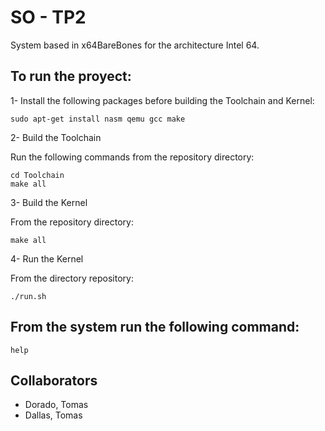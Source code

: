 # SO - TP2
System based in x64BareBones for the architecture Intel 64.

## To run the proyect:

1- Install the following packages before building the Toolchain and Kernel:

```
sudo apt-get install nasm qemu gcc make
```

2- Build the Toolchain

Run the following commands from the repository directory:
```
cd Toolchain
make all
```

3- Build the Kernel

From the repository directory:
```
make all
```

4- Run the Kernel

From the directory repository:
```
./run.sh
```

## From the system run the following command:
```
help
```

## Collaborators
* Dorado, Tomas
* Dallas, Tomas
